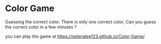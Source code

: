 # Color Game
 Guessing the correct color. There is only one correct color, Can you guess the correct color in a few minutes ? 

 you can play the game at https://selenalee123.github.io/Color-Game/
